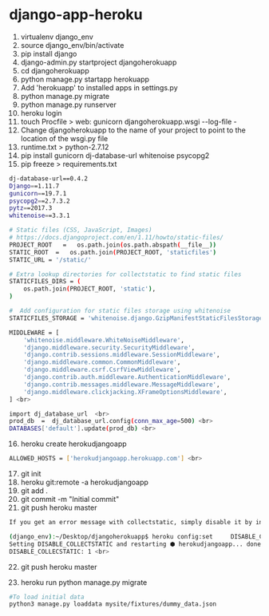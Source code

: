 # django-app-heroku
1. virtualenv django_env <br>
2. source django_env/bin/activate  <br>
3. pip install django <br>
4. django-admin.py startproject djangoherokuapp <br>
5. cd djangoherokuapp <br>
6. python manage.py startapp herokuapp <br>
7. Add 'herokuapp' to installed apps in settings.py <br>
8. python manage.py migrate <br>
9. python manage.py runserver <br>
10. heroku login <br>
11. touch Procfile > web: gunicorn djangoherokuapp.wsgi --log-file - <br>
12. Change djangoherokuapp to the name of your project to point to the location of the wsgi.py file <br>
13. runtime.txt > python-2.7.12 <br>
14. pip install gunicorn dj-database-url whitenoise psycopg2 <br>
15. pip freeze > requirements.txt <br>

```sh
dj-database-url==0.4.2
Django==1.11.7
gunicorn==19.7.1
psycopg2==2.7.3.2
pytz==2017.3
whitenoise==3.3.1
```

```sh
# Static files (CSS, JavaScript, Images)
# https://docs.djangoproject.com/en/1.11/howto/static-files/
PROJECT_ROOT   =   os.path.join(os.path.abspath(__file__))
STATIC_ROOT  =   os.path.join(PROJECT_ROOT, 'staticfiles')
STATIC_URL = '/static/'

# Extra lookup directories for collectstatic to find static files
STATICFILES_DIRS = (
    os.path.join(PROJECT_ROOT, 'static'),
)

#  Add configuration for static files storage using whitenoise
STATICFILES_STORAGE = 'whitenoise.django.GzipManifestStaticFilesStorage'

MIDDLEWARE = [
    'whitenoise.middleware.WhiteNoiseMiddleware',
    'django.middleware.security.SecurityMiddleware',
    'django.contrib.sessions.middleware.SessionMiddleware',
    'django.middleware.common.CommonMiddleware',
    'django.middleware.csrf.CsrfViewMiddleware',
    'django.contrib.auth.middleware.AuthenticationMiddleware',
    'django.contrib.messages.middleware.MessageMiddleware',
    'django.middleware.clickjacking.XFrameOptionsMiddleware',
] <br>

import dj_database_url  <br>
prod_db  =  dj_database_url.config(conn_max_age=500) <br>
DATABASES['default'].update(prod_db) <br>
```

16. heroku create herokudjangoapp <br>

```sh
ALLOWED_HOSTS = ['herokudjangoapp.herokuapp.com'] <br>
```

17. git init <br>
18. heroku git:remote -a herokudjangoapp <br>
19. git add . <br>
20. git commit -m "Initial commit" <br>
21. git push heroku master <br>

```sh
If you get an error message with collectstatic, simply disable it by instructing Heroku to ignore running the manage.py <br> collecstatic command during the deployment process. <br>

(django_env):~/Desktop/djangoherokuapp$ heroku config:set     DISABLE_COLLECTSTATIC=1   <br>
Setting DISABLE_COLLECTSTATIC and restarting ⬢ herokudjangoapp... done, v3   <br>
DISABLE_COLLECSTATIC: 1 <br>
```

22. git push heroku master <br>

23. heroku run python manage.py migrate <br>

```sh
#To load initial data 
python3 manage.py loaddata mysite/fixtures/dummy_data.json
```

